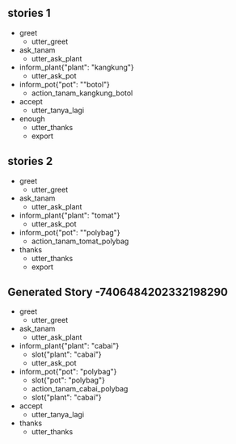 ## stories 1
* greet
   - utter_greet
* ask_tanam
   - utter_ask_plant
* inform_plant{"plant": "kangkung"}
   - utter_ask_pot
* inform_pot{"pot": ""botol"}
   - action_tanam_kangkung_botol
* accept
   - utter_tanya_lagi
* enough
   - utter_thanks
   - export

## stories 2
* greet
   - utter_greet
* ask_tanam
   - utter_ask_plant
* inform_plant{"plant": "tomat"}
   - utter_ask_pot
* inform_pot{"pot": ""polybag"}
   - action_tanam_tomat_polybag
* thanks
   - utter_thanks
   - export

## Generated Story -7406484202332198290
* greet
    - utter_greet
* ask_tanam
    - utter_ask_plant
* inform_plant{"plant": "cabai"}
    - slot{"plant": "cabai"}
    - utter_ask_pot
* inform_pot{"pot": "polybag"}
    - slot{"pot": "polybag"}
    - action_tanam_cabai_polybag
    - slot{"plant": "cabai"}
* accept
    - utter_tanya_lagi
* thanks
    - utter_thanks